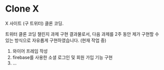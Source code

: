 # Clone X

X 사이트 (구 트위터) 클론 코딩.

트위터 클론 코딩 챌린지 과제 구현 결과물로서, 다음 과제를 2주 동안 제가 구현할 수 있는 방식으로 자유롭게 구현하였습니다. (현재 작업 중)

1. 와이어 프레임 작성
2. firebase를 사용한 소셜 로그인 및 회원 가입 기능 구현
3. ...
